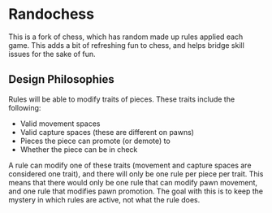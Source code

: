 # Randochess
This is a fork of chess, which has random made up rules applied each game. This adds a bit of refreshing fun to chess, and helps bridge skill issues for the sake of fun.

## Design Philosophies
Rules will be able to modify traits of pieces. These traits include the following:

* Valid movement spaces
* Valid capture spaces (these are different on pawns)
* Pieces the piece can promote (or demote) to
* Whether the piece can be in check

A rule can modify one of these traits (movement and capture spaces are considered one trait), and there will only be one rule per piece per trait. This means that there would only be one rule that can modify pawn movement, and one rule that modifies pawn promotion. The goal with this is to keep the mystery in which rules are active, not what the rule does.
